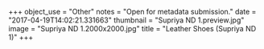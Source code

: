 +++
object_use = "Other"
notes = "Open for metadata submission."
date = "2017-04-19T14:02:21.331663"
thumbnail = "Supriya ND 1.preview.jpg"
image = "Supriya ND 1.2000x2000.jpg"
title = "Leather Shoes (Supriya ND 1)"
+++
